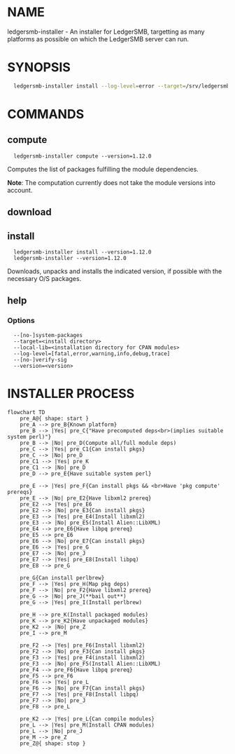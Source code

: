 
# NAME

ledgersmb-installer - An installer for LedgerSMB, targetting as many platforms as possible
on which the LedgerSMB server can run.

# SYNOPSIS

```bash
  ledgersmb-installer install --log-level=error --target=/srv/ledgersmb --version=1.12.0
```
# COMMANDS

## compute

```plain
  ledgersmb-installer compute --version=1.12.0
```

Computes the list of packages fulfilling the module dependencies.

**Note**: The computation currently does not take the module versions into account.

## download

## install

```plain
  ledgersmb-installer install --version=1.12.0
  ledgersmb-installer --version=1.12.0
```

Downloads, unpacks and installs the indicated version, if possible with the
necessary O/S packages.

## help

### Options

```plain
  --[no-]system-packages
  --target=<install directory>
  --local-lib=<installation directory for CPAN modules>
  --log-level=[fatal,error,warning,info,debug,trace]
  --[no-]verify-sig
  --version=<version>
```


# INSTALLER PROCESS

```mermaid
flowchart TD
    pre_A@{ shape: start }
    pre_A --> pre_B{Known platform}
    pre_B --> |Yes| pre_C{"Have precomputed deps<br>(implies suitable system perl)"}
    pre_B --> |No| pre_D(Compute all/full module deps)
    pre_C --> |Yes| pre_C1{Can install pkgs}
    pre_C --> |No| pre_D
    pre_C1 --> |Yes| pre_K
    pre_C1 --> |No| pre_D
    pre_D --> pre_E{Have suitable system perl}

    pre_E --> |Yes| pre_F{Can install pkgs && <br>Have 'pkg compute' prereqs}
    pre_E --> |No| pre_E2{Have libxml2 prereq}
    pre_E2 --> |Yes| pre_E6
    pre_E2 --> |No| pre_E3{Can install pkgs}
    pre_E3 --> |Yes| pre_E4(Install libxml2)
    pre_E3 --> |No| pre_E5(Install Alien::LibXML)
    pre_E4 --> pre_E6{Have libpq prereq}
    pre_E5 --> pre_E6
    pre_E6 --> |No| pre_E7{Can install pkgs}
    pre_E6 --> |Yes| pre_G
    pre_E7 --> |No| pre_J
    pre_E7 --> |Yes| pre_E8(Install libpq)
    pre_E8 --> pre_G

    pre_G{Can install perlbrew}
    pre_F --> |Yes| pre_H(Map pkg deps)
    pre_F --> |No| pre_F2{Have libxml2 prereq}
    pre_G --> |No| pre_J(**bail out**)
    pre_G --> |Yes| pre_I(Install perlbrew)

    pre_H --> pre_K(Install packaged modules)
    pre_K --> pre_K2{Have unpackaged modules}
    pre_K2 --> |No| pre_Z
    pre_I --> pre_M

    pre_F2 --> |Yes| pre_F6(Install libxml2)
    pre_F2 --> |No| pre_F3{Can install pkgs}
    pre_F3 --> |Yes| pre_F4(install libxml2)
    pre_F3 --> |No| pre_F5(Install Alien::LibXML)
    pre_F4 --> pre_F6{Have libpq prereq}
    pre_F5 --> pre_F6
    pre_F6 --> |Yes| pre_L
    pre_F6 --> |No| pre_F7{Can install pkgs}
    pre_F7 --> |Yes| pre_F8(Install libpq)
    pre_F7 --> |No| pre_J
    pre_F8 --> pre_L

    pre_K2 --> |Yes| pre_L{Can compile modules}
    pre_L --> |Yes| pre_M(Install CPAN modules)
    pre_L --> |No| pre_J
    pre_M --> pre_Z
    pre_Z@{ shape: stop }
```
